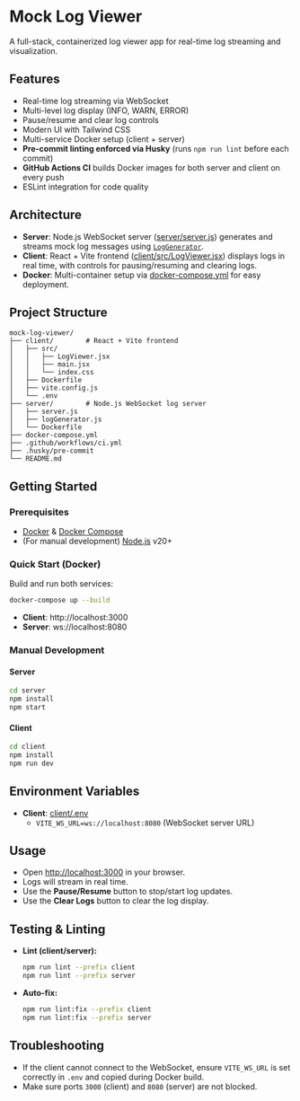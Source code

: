 # Mock Log Viewer

A full-stack, containerized log viewer app for real-time log streaming and visualization.

## Features

- Real-time log streaming via WebSocket
- Multi-level log display (INFO, WARN, ERROR)
- Pause/resume and clear log controls
- Modern UI with Tailwind CSS
- Multi-service Docker setup (client + server)
- **Pre-commit linting enforced via Husky** (runs `npm run lint` before each commit)
- **GitHub Actions CI** builds Docker images for both server and client on every push
- ESLint integration for code quality

## Architecture

- **Server**: Node.js WebSocket server ([server/server.js](server/server.js)) generates and streams mock log messages using [`LogGenerator`](server/logGenerator.js).
- **Client**: React + Vite frontend ([client/src/LogViewer.jsx](client/src/LogViewer.jsx)) displays logs in real time, with controls for pausing/resuming and clearing logs.
- **Docker**: Multi-container setup via [docker-compose.yml](docker-compose.yml) for easy deployment.

## Project Structure

```
mock-log-viewer/
├── client/        # React + Vite frontend
│   ├── src/
│   │   ├── LogViewer.jsx
│   │   ├── main.jsx
│   │   └── index.css
│   ├── Dockerfile
│   ├── vite.config.js
│   └── .env
├── server/        # Node.js WebSocket log server
│   ├── server.js
│   ├── logGenerator.js
│   └── Dockerfile
├── docker-compose.yml
├── .github/workflows/ci.yml
├── .husky/pre-commit
└── README.md
```

## Getting Started

### Prerequisites

- [Docker](https://www.docker.com/get-started) & [Docker Compose](https://docs.docker.com/compose/)
- (For manual development) [Node.js](https://nodejs.org/) v20+

### Quick Start (Docker)

Build and run both services:

```sh
docker-compose up --build
```

- **Client**: http://localhost:3000
- **Server**: ws://localhost:8080

### Manual Development

#### Server

```sh
cd server
npm install
npm start
```

#### Client

```sh
cd client
npm install
npm run dev
```

## Environment Variables

- **Client**: [client/.env](client/.env)
  - `VITE_WS_URL=ws://localhost:8080` (WebSocket server URL)

## Usage

- Open [http://localhost:3000](http://localhost:3000) in your browser.
- Logs will stream in real time.
- Use the **Pause/Resume** button to stop/start log updates.
- Use the **Clear Logs** button to clear the log display.

## Testing & Linting

- **Lint (client/server):**
  ```sh
  npm run lint --prefix client
  npm run lint --prefix server
  ```
- **Auto-fix:**
  ```sh
  npm run lint:fix --prefix client
  npm run lint:fix --prefix server
  ```

## Troubleshooting

- If the client cannot connect to the WebSocket, ensure `VITE_WS_URL` is set correctly in `.env` and copied during Docker build.
- Make sure ports `3000` (client) and `8080` (server) are not blocked.
